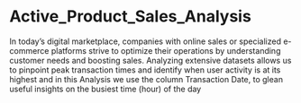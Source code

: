 # Active_Product_Sales_Analysis
In today’s digital marketplace, companies with online sales or specialized e-commerce platforms strive to optimize their operations by understanding customer needs and boosting sales. Analyzing extensive datasets allows us to pinpoint peak transaction times and identify when user activity is at its highest and in this Analysis we use the column Transaction Date, to glean useful insights on the busiest time (hour) of the day

